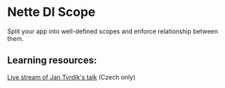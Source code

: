 # Nette DI Scope

Split your app into well-defined scopes and enforce relationship between them.

## Learning resources:

[Live stream of Jan Tvrdik's talk](https://www.facebook.com/pehapkari/videos/1604024302980707/) (Czech only)
